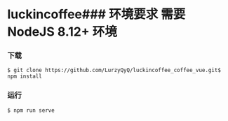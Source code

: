 # luckincoffee### 环境要求 需要 NodeJS 8.12+ 环境

### 下载

```
$ git clone https://github.com/LurzyQyQ/luckincoffee_coffee_vue.git$ 
npm install
```

### 运行
```
$ npm run serve
```
